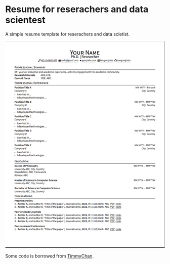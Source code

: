 # Resume for reserachers and data scientest

A simple resume template for reserachers and data scietist. 

![cover](https://github.com/iamgmujtaba/resume/blob/main/cv_temp.PNG?raw=true)

Some code is borrowed from [TimmyChan](https://github.com/TimmyChan/data-science-tech-resume-template).
